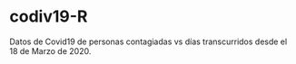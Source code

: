 # codiv19-R
Datos de Covid19 de personas contagiadas vs días transcurridos desde el 18 de Marzo de 2020.
